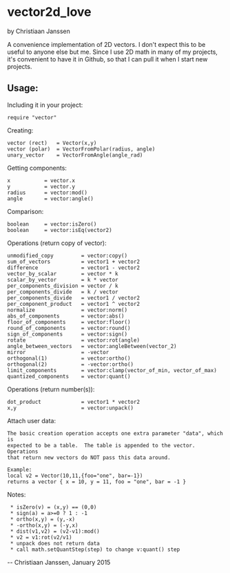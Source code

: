 vector2d_love
=============
by Christiaan Janssen

A convenience implementation of 2D vectors.  I don't expect this to be useful to
anyone else but me.  Since I use 2D math in many of my projects, it's convenient
to have it in Github, so that I can pull it when I start new projects.


Usage:
------

Including it in your project:

	require "vector" 

Creating:

	vector (rect)	= Vector(x,y)
	vector (polar)	= VectorFromPolar(radius, angle)
	unary_vector 	= VectorFromAngle(angle_rad)


Getting components:

	x 			= vector.x
	y 			= vector.y
	radius 		= vector:mod()
	angle 		= vector:angle()
	

Comparison:

	boolean     = vector:isZero()
    boolean     = vector:isEq(vector2)


Operations (return copy of vector):

	unmodified_copy 		= vector:copy()
	sum_of_vectors 			= vector1 + vector2
	difference 				= vector1 - vector2
	vector_by_scalar 		= vector * k
	scalar_by_vector 		= k * vector
	per_components_division = vector / k
	per_components_divide   = k / vector
	per_components_divide   = vector1 / vector2
	per_component_product 	= vector1 ^ vector2
	normalize 				= vector:norm()
	abs_of_components 		= vector:abs()
	floor_of_components 	= vector:floor()
	round_of_components     = vector:round()
	sign_of_components 		= vector:sign()
	rotate					= vector:rot(angle)
	angle_between_vectors	= vector:angleBetween(vector_2)
	mirror					= -vector
	orthogonal(1)			= vector:ortho()
	orthogonal(2)			= -vector:ortho()
	limit_components        = vector:clamp(vector_of_min, vector_of_max)
	quantized_components    = vector:quant()


Operations (return number(s)):

	dot_product 			= vector1 * vector2
	x,y                     = vector:unpack()
	

Attach user data:
    
    The basic creation operation accepts one extra parameter "data", which is
    expected to be a table.  The table is appended to the vector.  Operations
    that return new vectors do NOT pass this data around.
    
    Example:
    local v2 = Vector(10,11,{foo="one", bar=-1})
    returns a vector { x = 10, y = 11, foo = "one", bar = -1 }


Notes:

	 * isZero(v) = (x,y) == (0,0)
	 * sign(a) = a>=0 ? 1 : -1
	 * ortho(x,y) = (y,-x)
	 * -ortho(x,y) = (-y,x)
	 * dist(v1,v2) = (v2-v1):mod()
	 * v2 = v1:rot(v2/v1)
	 * unpack does not return data
	 * call math.setQuantStep(step) to change v:quant() step


-- Christiaan Janssen, January 2015
